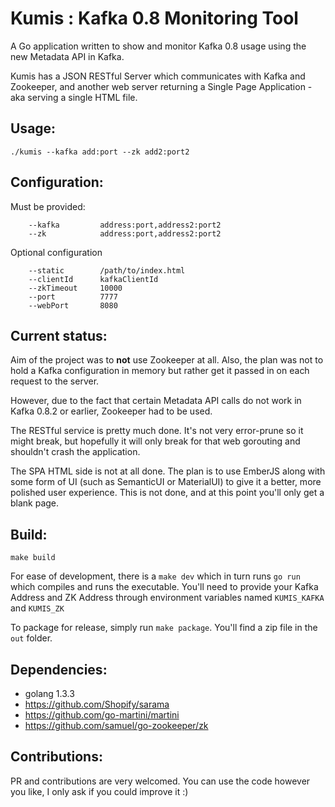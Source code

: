 Kumis : Kafka 0.8 Monitoring Tool
=================================

A Go application written to show and monitor Kafka 0.8 usage using the new Metadata API in Kafka.

Kumis has a JSON RESTful Server which communicates with Kafka and Zookeeper, and another web server returning a Single Page Application - aka serving a single HTML file.

Usage:
------

`./kumis --kafka add:port --zk add2:port2`

Configuration:
--------------

Must be provided:
```
    --kafka         address:port,address2:port2
    --zk            address:port,address2:port2
```

Optional configuration
```    
    --static        /path/to/index.html             
    --clientId      kafkaClientId
    --zkTimeout     10000
    --port          7777
    --webPort       8080 
```


Current status:
---------------

Aim of the project was to **not** use Zookeeper at all. Also, the plan was not to hold a Kafka configuration in memory but rather get it passed in on each request to the server.

However, due to the fact that certain Metadata API calls do not work in Kafka 0.8.2 or earlier, Zookeeper had to be used.

The RESTful service is pretty much done. It's not very error-prune so it might break, but hopefully it will only break for that web gorouting and shouldn't crash the application.

The SPA HTML side is not at all done. The plan is to use EmberJS along with some form of UI (such as SemanticUI or MaterialUI) to give it a better, more polished user experience. This is not done, and at this point you'll only get a blank page. 

Build:
------
`make build`

For ease of development, there is a `make dev` which in turn runs `go run` which compiles and runs the executable. You'll need to provide your Kafka Address and ZK Address through environment variables named `KUMIS_KAFKA` and `KUMIS_ZK`

To package for release, simply run `make package`. You'll find a zip file in the `out` folder.

Dependencies:
-------------

- golang 1.3.3
- https://github.com/Shopify/sarama
- https://github.com/go-martini/martini
- https://github.com/samuel/go-zookeeper/zk

Contributions:
--------------

PR and contributions are very welcomed. You can use the code however you like, I only ask if you could improve it :)
